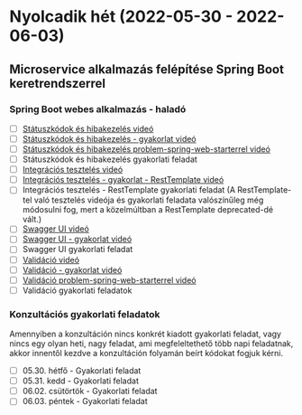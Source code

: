 # Nyolcadik hét (2022-05-30 - 2022-06-03)

## Microservice alkalmazás felépítése Spring Boot keretrendszerrel

### Spring Boot webes alkalmazás - haladó

* [ ] [Státuszkódok és hibakezelés videó](https://e-learning.training360.com/courses/take/java-spring-boot-microservices/lessons/20548809-statuszkodok-es-hibakezeles)
* [ ] [Státuszkódok és hibakezelés - gyakorlat videó](https://e-learning.training360.com/courses/take/java-spring-boot-microservices/lessons/23269112-statuszkodok-es-hibakezeles-gyakorlat)
* [ ] [Státuszkódok és hibakezelés problem-spring-web-starterrel videó](https://e-learning.training360.com/courses/take/java-spring-boot-microservices/lessons/25839311-statuszkodok-es-hibakezeles-problem-spring-web-starterrel)
* [ ] Státuszkódok és hibakezelés gyakorlati feladat
* [ ] [Integrációs tesztelés videó](https://e-learning.training360.com/courses/take/java-spring-boot-microservices/lessons/20549806-integracios-teszteles)
* [ ] [Integrációs tesztelés - gyakorlat - RestTemplate videó](https://e-learning.training360.com/courses/take/java-spring-boot-microservices/lessons/23269238-integracios-teszteles-gyakorlat-resttemplate)
* [ ] Integrációs tesztelés - RestTemplate gyakorlati feladat
(A RestTemplate-tel való tesztelés videója és gyakorlati feladata valószínűleg még módosulni fog, mert a közelmúltban a RestTemplate deprecated-dé vált.)  
* [ ] [Swagger UI videó](https://e-learning.training360.com/courses/take/java-spring-boot-microservices/lessons/20549801-swagger-ui)
* [ ] [Swagger UI - gyakorlat videó](https://e-learning.training360.com/courses/take/java-spring-boot-microservices/lessons/23269284-swagger-ui-gyakorlat)
* [ ] Swagger UI gyakorlati feladat
* [ ] [Validáció videó]()
* [ ] [Validáció - gyakorlat videó]()
* [ ] [Validáció problem-spring-web-starterrel videó]()  
* [ ] Validáció gyakorlati feladatok

### Konzultációs gyakorlati feladatok

Amennyiben a konzultáción nincs konkrét kiadott gyakorlati feladat, vagy nincs egy olyan heti, nagy feladat, ami
megfeleltethető több napi feladatnak, akkor innentől kezdve a konzultáción folyamán beírt kódokat fogjuk kérni.

* [ ] 05.30. hétfő - Gyakorlati feladat
* [ ] 05.31. kedd - Gyakorlati feladat
* [ ] 06.02. csütörtök - Gyakorlati feladat
* [ ] 06.03. péntek - Gyakorlati feladat